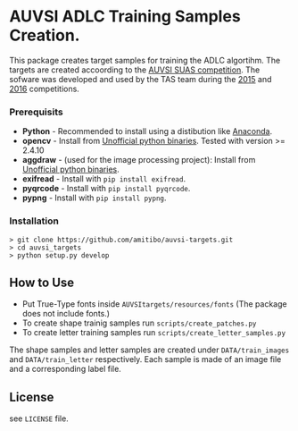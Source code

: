 # AUVSI ADLC Training Samples Creation.

This package creates target samples for training the ADLC algortihm.
The targets are created accoording to the
[AUVSI SUAS competition](http://www.auvsi-suas.org/).
The sofware was developed and used by the TAS team during the
[2015](http://www.auvsi-suas.org/competitions/2015/) and 
[2016](http://www.auvsi-suas.org/competitions/2016/) competitions.

### Prerequisits

* **Python** - Recommended to install using a distibution like
  [Anaconda](https://www.continuum.io/downloads).
* **opencv** - Install from [Unofficial python binaries](http://www.lfd.uci.edu/~gohlke/pythonlibs/).
  Tested with version >= 2.4.10
* **aggdraw** - (used for the image processing project):
  Install from [Unofficial python binaries](http://www.lfd.uci.edu/~gohlke/pythonlibs/).
* **exifread** - Install with ```pip install exifread```.
* **pyqrcode** - Install with ```pip install pyqrcode```.
* **pypng** - Install with ```pip install pypng```.

### Installation

    > git clone https://github.com/amitibo/auvsi-targets.git
    > cd auvsi_targets
    > python setup.py develop

## How to Use

* Put True-Type fonts inside ```AUVSItargets/resources/fonts``` (The package
  does not include fonts.)
* To create shape trainig samples run ```scripts/create_patches.py```
* To create letter training samples run ```scripts/create_letter_samples.py```

The shape samples and letter samples are created under ```DATA/train_images```
and ```DATA/train_letter``` respectively. Each sample is made of an image
file and a corresponding label file.

## License

see `LICENSE` file.